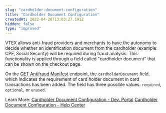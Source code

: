 ```yaml
---
slug: "cardholder-document-configuration"
title: "Cardholder Document Configuration"
createdAt: 2022-04-20T13:03:27.191Z
hidden: false
type: "improved"
---
```


VTEX allows anti-fraud providers and merchants to have the autonomy to decide whether an identification document from the cardholder (example: CPF, Social Security) will be required during fraud analysis. This functionality is applied through a field called "cardholder document" that can be shown on the checkout page.

On the [GET Antifraud Manifest](https://developers.vtex.com/vtex-rest-api/reference/manifest) endpoint, the `cardholderDocument` field, which indicates the requirement of card holder document in card transactions has been added. The field has three possible values: `required`, `optional`, or `unused`.

Learn More:
[Cardholder Document Configuration - Dev. Portal](https://developers.vtex.com/vtex-rest-api/docs/cardholder-document-configuration)
[Cardholder Document Configuration - Help Center](https://help.vtex.com/en/tutorial/antifraud-provider--4aZtmdpgFikcsQomWyqAOq#cardholder-document-configuration)